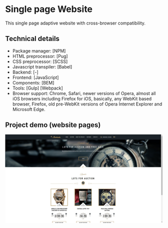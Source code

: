 # Single page Website

This single page adaptive website with cross-browser compatibility.

## Technical details

- Package manager: [NPM]
- HTML preprocessor: [Pug]
- CSS preprocessor: [SCSS]
- Javascript transpiler: [Babel]
- Backend: [-]
- Frontend: [JavaScript]
- Components: [BEM]
- Tools: [Gulp] [Webpack]
- Browser support: Chrome, Safari, newer versions of Opera, almost all iOS browsers including Firefox for iOS, basically, any WebKit based browser, Firefox, old pre-WebKit versions of Opera Internet Explorer and Microsoft Edge.

## Project demo (website pages)

![demo.jpg](demo.jpg)
